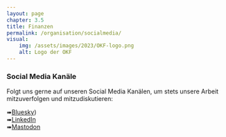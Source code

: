 ```yaml
---
layout: page
chapter: 3.5
title: Finanzen
permalink: /organisation/socialmedia/
visual:
    img: /assets/images/2023/OKF-logo.png
    alt: Logo der OKF
---
```


### Social Media Kanäle

Folgt uns gerne auf unseren Social Media Kanälen, um stets unsere Arbeit mitzuverfolgen und mitzudiskutieren:

➠[Bluesky](https://bsky.app/profile/okfde.bsky.social))<br>
➠[LinkedIn](https://www.linkedin.com/company/10282039)<br>
➠[Mastodon]((https://chaos.social/@okfde))
